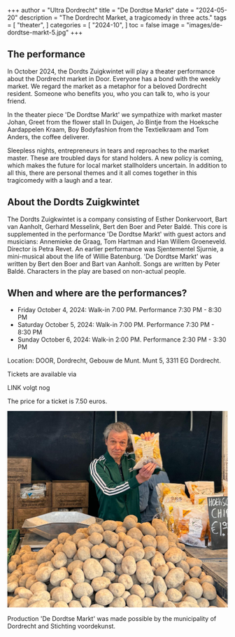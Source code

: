 +++
author = "Ultra Dordrecht"
title = "De Dordtse Markt"
date = "2024-05-20"
description = "The Dordrecht Market, a tragicomedy in three acts."
tags = [
    "theater",
]
categories = [
    "2024-10",
]
toc = false
image = "images/de-dordtse-markt-5.jpg"
+++

## The performance

In October 2024, the Dordts Zuigkwintet will play a theater performance about the Dordrecht market in Door. Everyone has a bond with the weekly market. We regard the market as a metaphor for a beloved Dordrecht resident. Someone who benefits you, who you can talk to, who is your friend.

In the theater piece 'De Dordtse Markt' we sympathize with market master Johan, Greet from the flower stall In Duigen, Jo Bintje from the Hoeksche Aardappelen Kraam, Boy Bodyfashion from the Textielkraam and Tom Anders, the coffee deliverer.

Sleepless nights, entrepreneurs in tears and reproaches to the market master. These are troubled days for stand holders. A new policy is coming, which makes the future for local market stallholders uncertain. In addition to all this, there are personal themes and it all comes together in this tragicomedy with a laugh and a tear.

## About the Dordts Zuigkwintet

The Dordts Zuigkwintet is a company consisting of Esther Donkervoort, Bart van Aanholt, Gerhard Messelink, Bert den Boer and Peter Baldé. This core is supplemented in the performance 'De Dordtse Markt' with guest actors and musicians: Annemieke de Graag, Tom Hartman and Han Willem Groeneveld. Director is Petra Revet. An earlier performance was Sjentementel Sjurnie, a mini-musical about the life of Willie Batenburg. 'De Dordtse Markt' was written by Bert den Boer and Bart van Aanholt. Songs are written by Peter Baldé. Characters in the play are based on non-actual people.  

## When and where are the performances?

- Friday October 4, 2024: Walk-in 7:00 PM. Performance 7:30 PM - 8:30 PM
- Saturday October 5, 2024: Walk-in 7:00 PM. Performance 7:30 PM - 8:30 PM
- Sunday October 6, 2024: Walk-in 2:00 PM. Performance 2:30 PM - 3:30 PM

Location: DOOR, Dordrecht, Gebouw de Munt. Munt 5, 3311 EG Dordrecht.

Tickets are available via

LINK volgt nog

The price for a ticket is 7.50 euros.

![Photo by Elmo Kuiters](./images/de-dordtse-markt-14.jpg "Photo by Elmo Kuiters")

Production 'De Dordtse Markt' was made possible by the municipality of Dordrecht and Stichting voordekunst.
